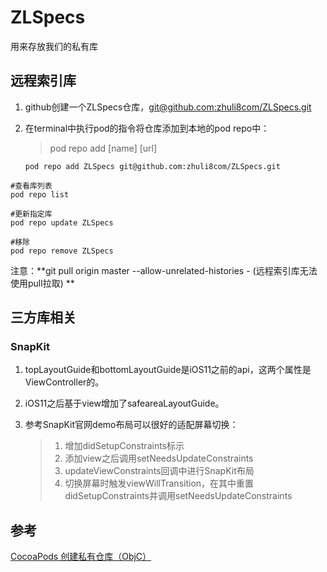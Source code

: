 # ZLSpecs
用来存放我们的私有库

## 远程索引库

1. github创建一个ZLSpecs仓库，[git@github.com:zhuli8com/ZLSpecs.git](git@github.com:zhuli8com/ZLSpecs.git)

2. 在terminal中执行pod的指令将仓库添加到本地的pod repo中：

   > pod repo add [name] [url]

   ```
   pod repo add ZLSpecs git@github.com:zhuli8com/ZLSpecs.git
   ```

```shell
#查看库列表
pod repo list
```

```shell
#更新指定库
pod repo update ZLSpecs
```

```shell
#移除
pod repo remove ZLSpecs
```

注意：**git pull origin master --allow-unrelated-histories - (远程索引库无法使用pull拉取) **

## 三方库相关
### SnapKit
1. topLayoutGuide和bottomLayoutGuide是iOS11之前的api，这两个属性是ViewController的。

2. iOS11之后基于view增加了safeareaLayoutGuide。

3. 参考SnapKit官网demo布局可以很好的适配屏幕切换：

   >
   >
   >1. 增加didSetupConstraints标示
   >2. 添加view之后调用setNeedsUpdateConstraints
   >3. updateViewConstraints回调中进行SnapKit布局
   >4. 切换屏幕时触发viewWillTransition，在其中重置didSetupConstraints并调用setNeedsUpdateConstraints

## 参考

[CocoaPods 创建私有仓库（ObjC）](https://juejin.cn/post/6844903769948291080)

